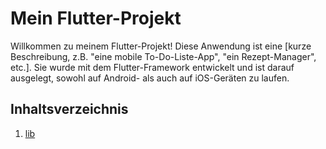 # Mein Flutter-Projekt

Willkommen zu meinem Flutter-Projekt! Diese Anwendung ist eine [kurze Beschreibung, z.B. "eine mobile To-Do-Liste-App", "ein Rezept-Manager", etc.]. Sie wurde mit dem Flutter-Framework entwickelt und ist darauf ausgelegt, sowohl auf Android- als auch auf iOS-Geräten zu laufen.

## Inhaltsverzeichnis
1. [lib](#/Users/styli/GitHub/portfolio_550726/portfolio_5500716/lib)


